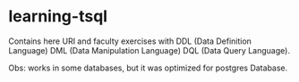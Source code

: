 # learning-tsql
Contains here URI and faculty exercises with DDL (Data Definition Language)  DML (Data Manipulation Language)  DQL (Data Query Language).

Obs: works in some databases, but it was optimized for postgres Database.
